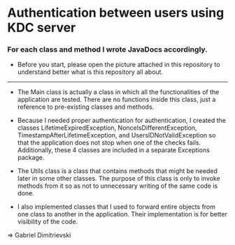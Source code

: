 # Authentication between users using KDC server
###  For each class and method I wrote JavaDocs accordingly.
- Before you start, please open the picture attached in this repository to understand better what is this repository all about.
------------
- The Main class is actually a class in which all the functionalities of the application are tested. There are no functions inside this class, just a reference to pre-existing classes and methods.

- Because I needed proper authentication for authentication, I created the classes LifetimeExpiredException, NonceIsDifferentException, TimestampAfterLifetimeException, and UsersIDNotValidException so that the application does not stop when one of the checks fails. Additionally, these 4 classes are included in a separate Exceptions package.

- The Utils class is a class that contains methods that might be needed later in some other classes. The purpose of this class is only to invoke methods from it so as not to
unnecessary writing of the same code is done.

- I also implemented classes that I used to forward entire objects from one class to another in the application. Their implementation is for better visibility of the code.

=> Gabriel Dimitrievski
